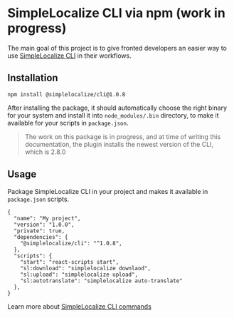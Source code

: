 # SimpleLocalize CLI via npm (work in progress)

The main goal of this project is to give fronted developers
an easier way to use [SimpleLocalize CLI](https://github.com/simplelocalize/simplelocalize-cli)
in their workflows. 

## Installation

```
npm install @simplelocalize/cli@1.0.8
```

After installing the package, it should automatically choose the right binary for 
your system and install it into `node_modules/.bin` directory, to make it available for your
scripts in `package.json`.

> The work on this package is in progress, and at time of writing this documentation, the plugin installs the newest version of the CLI, which is 2.8.0

## Usage

Package SimpleLocalize CLI in your project and makes it available in `package.json` scripts.


```
{
  "name": "My project",
  "version": "1.0.0",
  "private": true,
  "dependencies": {
    "@simplelocalize/cli": "^1.0.8",
  },
  "scripts": {
    "start": "react-scripts start",
    "sl:download": "simplelocalize downlaod",
    "sl:upload": "simplelocalize upload",
    "sl:autotranslate": "simplelocalize auto-translate"
  },
}
```

Learn more about [SimpleLocalize CLI commands](https://github.com/simplelocalize/simplelocalize-cli)
